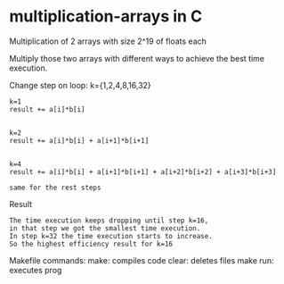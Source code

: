 # multiplication-arrays in C
Multiplication of 2 arrays with size 2^19 of floats each

Multiply those two arrays with different ways to achieve the best time execution.

Change step on loop: k={1,2,4,8,16,32}


	k=1
	result += a[i]*b[i]


	k=2
	result += a[i]*b[i] + a[i+1]*b[i+1]


	k=4
	result += a[i]*b[i] + a[i+1]*b[i+1] + a[i+2]*b[i+2] + a[i+3]*b[i+3]

	same for the rest steps

Result

	The time execution keeps dropping until step k=16,
	in that step we got the smallest time execution.
	In step k=32 the time execution starts to increase.
	So the highest efficiency result for k=16


Makefile commands:
	make: compiles code
	clear: deletes files
	make run: executes prog
